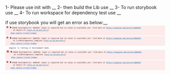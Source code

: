 1- Please use init with <pnpm i>__
2- then build the Lib use <pnpm build:ui-test>__
3- To run storybook use <pnpm storybook>__
4- To run workspace for dependency test use <pnpm start>__

if use storybook you will get an error as below:__
![console error](image.png)

